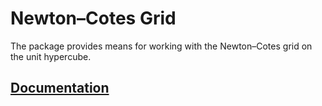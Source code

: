 # Newton–Cotes Grid

The package provides means for working with the Newton–Cotes grid on the unit
hypercube.

## [Documentation][doc]

[doc]: http://godoc.org/github.com/ready-steady/adapt/grid/newcot
